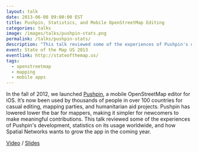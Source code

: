 ```yaml
---
layout: talk
date: 2013-06-08 09:00:00 EST
title: Pushpin, Statistics, and Mobile OpenStreetMap Editing
categories: talks
image: /images/talks/pushpin-stats.png
permalink: /talks/pushpin-stats/
description: "This talk reviewed some of the experiences of Pushpin's development, statistics on its usage worldwide, and how Spatial Networks wants to grow the app in the coming year."
event: State of the Map US 2013
eventlink: http://stateofthemap.us/
tags:
  - openstreetmap
  - mapping
  - mobile apps
---
```


In the fall of 2012, we launched [Pushpin](http://pushpinosm.org/), a mobile OpenStreetMap editor for iOS. It’s now been used by thousands of people in over 100 countries for casual editing, mapping parties, and humanitarian aid projects. Pushpin has lowered lower the bar for mappers, making it simpler for newcomers to make meaningful contributions. This talk reviewed some of the experiences of Pushpin's development, statistics on its usage worldwide, and how Spatial Networks wants to grow the app in the coming year.

[Video](https://vimeo.com/68087538) / [Slides](http://colemanm.org/pushpin-history-stats/)
